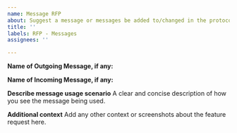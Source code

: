 ```yaml
---
name: Message RFP
about: Suggest a message or messages be added to/changed in the protocol
title: ''
labels: RFP - Messages
assignees: ''

---
```


**Name of Outgoing Message, if any:**

**Name of Incoming Message, if any:**

**Describe message usage scenario**
A clear and concise description of how you see the message being used.

**Additional context**
Add any other context or screenshots about the feature request here.
